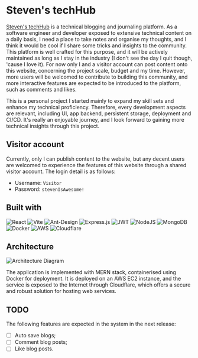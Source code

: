 # Steven's techHub

[Steven's techHub](https://techhub.stevendb.xyz) is a technical blogging and journaling platform. As a software engineer
and developer exposed to extensive technical content on a daily basis, I need a place to take notes and organise my
thoughts, and I think it would be cool if I share some tricks and insights to the community. This platform is well
crafted for this purpose, and it will be actively maintained as long as I stay in the industry (I don't see the day I
quit though, 'cause I love it). For now only I and a visitor account can post content onto this website, concerning the
project scale, budget and my time. However, more users will be welcomed to contribute to building this community, and
more interactive features are expected to be introduced to the platform, such as comments and likes.

This is a personal project I started mainly to expand my skill sets and enhance my technical proficiency. Therefore,
every development aspects are relevant, including UI, app backend, persistent storage, deployment and CI/CD. It's really
an enjoyable journey, and I look forward to gaining more technical insights through this project.

## Visitor account

Currently, only I can publish content to the website, but any decent users are welcomed to experience the features of
this website through a shared visitor account. The login detail is as follows:

- Username: `Visitor`
- Password: `stevenIsAwesome!`

## Built with

![React](https://img.shields.io/badge/react-%2320232a.svg?style=for-the-badge&logo=react&logoColor=%2361DAFB)
![Vite](https://img.shields.io/badge/vite-%23646CFF.svg?style=for-the-badge&logo=vite&logoColor=white)
![Ant-Design](https://img.shields.io/badge/-AntDesign-%230170FE?style=for-the-badge&logo=ant-design&logoColor=white)
![Express.js](https://img.shields.io/badge/express.js-%23404d59.svg?style=for-the-badge&logo=express&logoColor=%2361DAFB)
![JWT](https://img.shields.io/badge/JWT-black?style=for-the-badge&logo=JSON%20web%20tokens)
![NodeJS](https://img.shields.io/badge/node.js-6DA55F?style=for-the-badge&logo=node.js&logoColor=white)
![MongoDB](https://img.shields.io/badge/MongoDB-%234ea94b.svg?style=for-the-badge&logo=mongodb&logoColor=white)
![Docker](https://img.shields.io/badge/docker-%230db7ed.svg?style=for-the-badge&logo=docker&logoColor=white)
![AWS](https://img.shields.io/badge/AWS-%23FF9900.svg?style=for-the-badge&logo=amazon-aws&logoColor=white)
![Cloudflare](https://img.shields.io/badge/Cloudflare-F38020?style=for-the-badge&logo=Cloudflare&logoColor=white)

## Architecture

![Architecture Diagram](https://imgur.com/QU653tw.png)

The application is implemented with MERN stack, containerised using Docker for deployment. It is deployed on an AWS EC2
instance, and the service is exposed to the Internet through Cloudflare, which offers a secure and robust solution for
hosting web services.

## TODO

The following features are expected in the system in the next release:

- [ ] Auto save blogs;
- [ ] Comment blog posts;
- [ ] Like blog posts.
